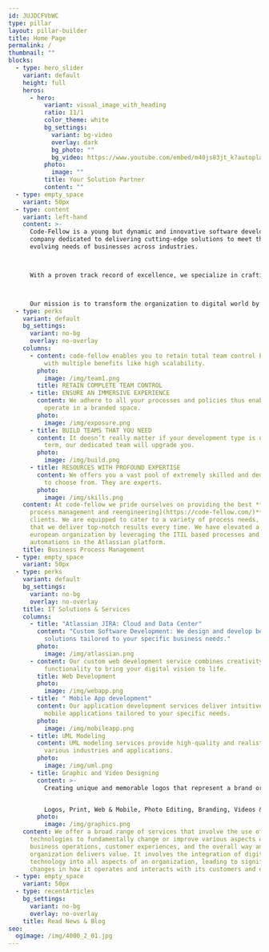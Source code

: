 ```yaml
---
id: JUJDCFVbWC
type: pillar
layout: pillar-builder
title: Home Page
permalink: /
thumbnail: ""
blocks:
  - type: hero_slider
    variant: default
    height: full
    heros:
      - hero:
          variant: visual_image_with_heading
          ratio: 11/1
          color_theme: white
          bg_settings:
            variant: bg-video
            overlay: dark
            bg_photo: ""
            bg_video: https://www.youtube.com/embed/m40js83jt_k?autoplay=1&playlist=m40js83jt_k&hd=1&loop=1&controls=1&showinfo=0&mute=1&disablekb=1&fs=0&modestbranding=0&color=white&theme=light&rel=0&version=3&iv_load_policy=3
          photo:
            image: ""
          title: Your Solution Partner
          content: ""
  - type: empty_space
    variant: 50px
  - type: content
    variant: left-hand
    content: >-
      Code-Fellow is a young but dynamic and innovative software development
      company dedicated to delivering cutting-edge solutions to meet the
      evolving needs of businesses across industries. 



      With a proven track record of excellence, we specialize in crafting tailored software solutions that drive efficiency, enhance productivity, and propel businesses to new heights.



      Our mission is to transform the organization to digital world by providing top-notch software solutions, business process definition and re-engineering to meet the expectations of our clients. We are committed to delivering quality, reliability, and value through our products and services, enabling our client organization to thrive in an increasingly digital world.
  - type: perks
    variant: default
    bg_settings:
      variant: no-bg
      overlay: no-overlay
    columns:
      - content: code-fellow enables you to retain total team control by empowering you
          with multiple benefits like high scalability.
        photo:
          image: /img/team1.png
        title: RETAIN COMPLETE TEAM CONTROL
      - title: ENSURE AN IMMERSIVE EXPERIENCE
        content: We adhere to all your processes and policies thus enabling your team to
          operate in a branded space.
        photo:
          image: /img/exposure.png
      - title: BUILD TEAMS THAT YOU NEED
        content: It doesn’t really matter if your development type is open or fixed
          term, our dedicated team will upgrade you.
        photo:
          image: /img/build.png
      - title: RESOURCES WITH PROFOUND EXPERTISE
        content: We offers you a vast pool of extremely skilled and dedicated developers
          to choose from. They are experts.
        photo:
          image: /img/skills.png
    content: At code-fellow we pride ourselves on providing the best **[business
      process management and reengineering](https://code-fellow.com/)** for our
      clients. We are equipped to cater to a variety of process needs, ensuring
      that we deliver top-notch results every time. We have elevated a number of
      european organization by leveraging the ITIL based processes and their
      automations in the Atlassian platform.
    title: Business Process Management
  - type: empty_space
    variant: 50px
  - type: perks
    variant: default
    bg_settings:
      variant: no-bg
      overlay: no-overlay
    title: IT Solutions & Services
    columns:
      - title: "Atlassian JIRA: Cloud and Data Center"
        content: "Custom Software Development: We design and develop bespoke software
          solutions tailored to your specific business needs."
        photo:
          image: /img/atlassian.png
      - content: Our custom web development service combines creativity and
          functionality to bring your digital vision to life.
        title: Web Development
        photo:
          image: /img/webapp.png
      - title: " Mobile App development"
        content: Our application development services deliver intuitive and feature-rich
          mobile applications tailored to your specific needs.
        photo:
          image: /img/mobileapp.png
      - title: UML Modeling
        content: UML modeling services provide high-quality and realistic design for
          various industries and applications.
        photo:
          image: /img/uml.png
      - title: Graphic and Video Designing
        content: >-
          Creating unique and memorable logos that represent a brand or company.


          Logos, Print, Web & Mobile, P﻿hoto Editing,﻿ Branding, Videos & Animation.
        photo:
          image: /img/graphics.png
    content: We offer a broad range of services that involve the use of digital
      technologies to fundamentally change or improve various aspects of
      business operations, customer experiences, and the overall way an
      organization delivers value. It involves the integration of digital
      technology into all aspects of an organization, leading to significant
      changes in how it operates and interacts with its customers and employees.
  - type: empty_space
    variant: 50px
  - type: recentArticles
    bg_settings:
      variant: no-bg
      overlay: no-overlay
    title: Read News & Blog
seo:
  ogimage: /img/4000_2_01.jpg
---
```

